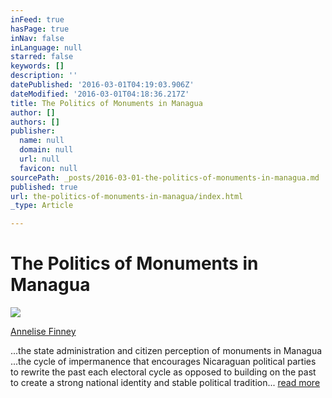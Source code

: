 ```yaml
---
inFeed: true
hasPage: true
inNav: false
inLanguage: null
starred: false
keywords: []
description: ''
datePublished: '2016-03-01T04:19:03.906Z'
dateModified: '2016-03-01T04:18:36.217Z'
title: The Politics of Monuments in Managua
author: []
authors: []
publisher:
  name: null
  domain: null
  url: null
  favicon: null
sourcePath: _posts/2016-03-01-the-politics-of-monuments-in-managua.md
published: true
url: the-politics-of-monuments-in-managua/index.html
_type: Article

---
```

# The Politics of Monuments in Managua
![](https://the-grid-user-content.s3-us-west-2.amazonaws.com/7e6a041c-0548-4208-848f-30de3307ff5e.jpg)

[Annelise Finney][0]

...the state administration and citizen perception of monuments in Managua ...the cycle of impermanence that encourages Nicaraguan political parties to rewrite the past each electoral cycle as opposed to building on the past to create a strong national identity and stable political tradition... [read more][1]

[0]: http://laic.columbia.edu/author/5105253648/
[1]: http://laic.columbia.edu/journal-undergraduate-research/the-cycle-impermanence-collective-memory-and-the-politics-monuments-managua-nicaragua/#note-27